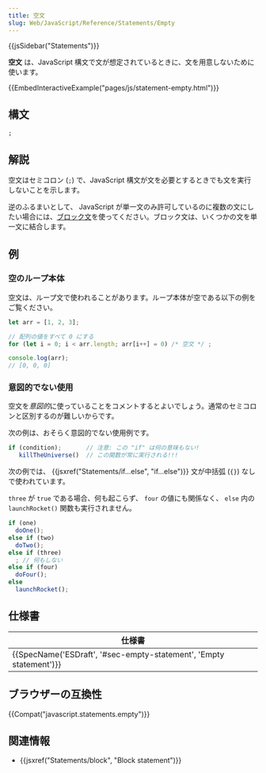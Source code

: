 ```yaml
---
title: 空文
slug: Web/JavaScript/Reference/Statements/Empty
---
```


{{jsSidebar("Statements")}}

**空文** は、JavaScript 構文で文が想定されているときに、文を用意しないために使います。

{{EmbedInteractiveExample("pages/js/statement-empty.html")}}

## 構文

```
;
```

## 解説

空文はセミコロン (`;`) で、JavaScript 構文が文を必要とするときでも文を実行しないことを示します。

逆のふるまいとして、 JavaScript が単一文のみ許可しているのに複数の文にしたい場合には、[ブロック文](/ja/docs/Web/JavaScript/Reference/Statements/block)を使ってください。ブロック文は、いくつかの文を単一文に結合します。

## 例

### 空のループ本体

空文は、ループ文で使われることがあります。ループ本体が空である以下の例をご覧ください。

```js
let arr = [1, 2, 3];

// 配列の値をすべて 0 にする
for (let i = 0; i < arr.length; arr[i++] = 0) /* 空文 */ ;

console.log(arr);
// [0, 0, 0]
```

### 意図的でない使用

空文を*意図的*に使っていることをコメントするとよいでしょう。通常のセミコロンと区別するのが難しいからです。

次の例は、おそらく意図的でない使用例です。

```js example-bad
if (condition);       // 注意: この "if" は何の意味もない!
   killTheUniverse()  // この関数が常に実行される!!!
```

次の例では、 {{jsxref("Statements/if...else", "if...else")}} 文が中括弧 (`{}`) なしで使われています。

`three` が `true` である場合、何も起こらず、 `four` の値にも関係なく、 `else` 内の `launchRocket()` 関数も実行されません。

```js example-bad
if (one)
  doOne();
else if (two)
  doTwo();
else if (three)
  ; // 何もしない
else if (four)
  doFour();
else
  launchRocket();
```

## 仕様書

| 仕様書                                                                                   |
| ---------------------------------------------------------------------------------------- |
| {{SpecName('ESDraft', '#sec-empty-statement', 'Empty statement')}} |

## ブラウザーの互換性

{{Compat("javascript.statements.empty")}}

## 関連情報

- {{jsxref("Statements/block", "Block statement")}}
